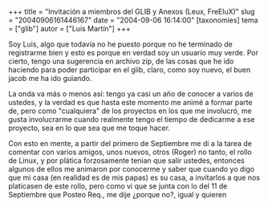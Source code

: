 +++
title = "Invitación a miembros del GLIB y Anexos (Leux, FreEluX)"
slug = "20040906161446167"
date = "2004-09-06 16:14:00"
[taxonomies]
tema = ["glib"]
autor = ["Luis Martín"]
+++

Soy Luis, algo que todavía no he puesto porque no he terminado de
registrarme bien y esto es porque en verdad soy un usuario muy verde.
Por cierto, tengo una sugerencia en archivo zip, de las cosas que he ido
haciendo para poder participar en el glib, claro, como soy nuevo, el
buen jacob me ha ido guiando.

<!-- more -->
La onda va más o menos así: tengo ya casi un año de conocer a varios de
ustedes, y la verdad es que hasta este momento me animé a formar parte
de, pero como &quot;cualquiera&quot; de los proyectos en los que me
involucró, me gusta involucrarme cuando realmente tengo el tiempo de
dedicarme a ese proyecto, sea en lo que sea que me toque hacer.

Con esto en mente, a partir del primero de Septiembre me di a la tarea
de comentar con varios amigos, unos nuevos, otros (Roger) no tanto, el
rollo de Linux, y por plática forzosamente tenian que salir ustedes,
entonces algunos de ellos me animaron por conocerme y saber que cuando
yo digo que mi casa (en realidad es de mis papas) es su casa, a
invitarlos a que nos platicasen de este rollo, pero como vi que se junta
con lo del 11 de Septiembre que Posteo Req., me dije ¿porque no?, igual
y quieren

